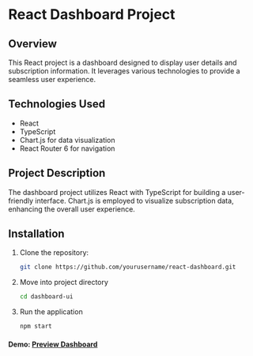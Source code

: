# React Dashboard Project

## Overview

This React project is a dashboard designed to display user details and subscription information. It leverages various technologies to provide a seamless user experience.

## Technologies Used

- React
- TypeScript
- Chart.js for data visualization
- React Router 6 for navigation

## Project Description

The dashboard project utilizes React with TypeScript for building a user-friendly interface. Chart.js is employed to visualize subscription data, enhancing the overall user experience.

## Installation

1. Clone the repository:

   ```bash
   git clone https://github.com/yourusername/react-dashboard.git
   ```

2. Move into project directory

   ```bash
   cd dashboard-ui
   ```

3. Run the application

   ```bash
   npm start
   ```

#### Demo: [Preview Dashboard](https://kilesh-dashboard.netlify.app)